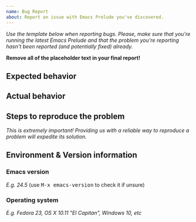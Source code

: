 ```yaml
---
name: Bug Report
about: Report an issue with Emacs Prelude you've discovered.
---
```


*Use the template below when reporting bugs. Please, make sure that
you're running the latest Emacs Prelude and that the problem you're reporting
hasn't been reported (and potentially fixed) already.*

**Remove all of the placeholder text in your final report!**

## Expected behavior

## Actual behavior

## Steps to reproduce the problem

*This is extremely important! Providing us with a reliable way to reproduce
a problem will expedite its solution.*

## Environment & Version information

### Emacs version

*E.g. 24.5* (use <kbd>M-x emacs-version</kbd> to check it if unsure)

### Operating system

*E.g. Fedora 23, OS X 10.11 "El Capitan", Windows 10, etc*
